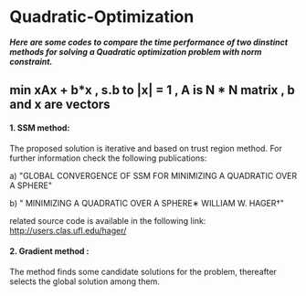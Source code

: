 # Quadratic-Optimization

**_Here are some codes to compare the time performance of two dinstinct methods for solving a Quadratic optimization problem with norm constraint._**

## min xAx + b*x ,   s.b to |x| = 1 , A is N * N matrix , b and x are vectors  
#### 1. SSM method: 
The proposed solution is iterative and based on trust region method. For further information check the following publications: 

a) "GLOBAL CONVERGENCE OF SSM FOR MINIMIZING A QUADRATIC OVER A SPHERE"

b) " MINIMIZING A QUADRATIC OVER A SPHERE∗ WILLIAM W. HAGER†"

related source code is available in the following link: http://users.clas.ufl.edu/hager/


#### 2. Gradient method :

The method finds some candidate solutions for the problem, thereafter selects the global solution among them.


